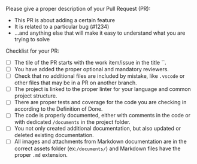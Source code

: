 Please give a proper description of your Pull Request (PR):

- This PR is about adding a certain feature
- It is related to a particular bug (#1234)
- ...and anything else that will make it easy to understand what you are trying to solve

Checklist for your PR:

- [ ] The tile of the PR starts with the work item/issue in the title ``.
- [ ] You have added the proper optional and mandatory reviewers.
- [ ] Check that no additional files are included by mistake, like `.vscode` or other files that may be in a PR on another branch.
- [ ] The project is linked to the proper linter for your language and common project structure.
- [ ] There are proper tests and coverage for the code you are checking in according to the Definition of Done.
- [ ] The code is properly documented, either with comments in the code or with dedicated `/documents` in the project folder.
- [ ] You not only created additional documentation, but also updated or deleted existing documentation.
- [ ] All images and attachments from Markdown documentation are in the correct assets folder (ex:`/documents/`) and Markdown files have the proper `.md` extension.
